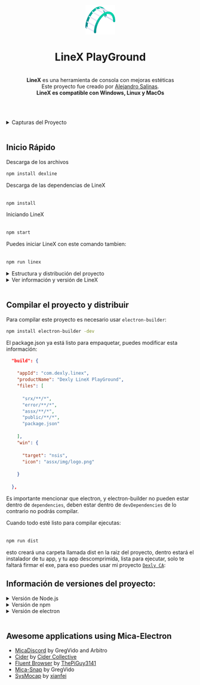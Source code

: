 
<div align=center>

  <img src="assx/img/logo.png" name="exemple" style="width:80px; height:80px;">
  
</div>

<h1 align=center>LineX PlayGround</h1>
<div align=center>


<br>
<b>LineX</b> es una herramienta de consola con mejoras estéticas<br>
Este proyecto fue creado por <a href="https://instagram.com/salinxlg">Alejandro Salinas</a>.<br>
<b>LineX es compatible con Windows, Linux y MacOs</b>

<br>

</div>

<br><br>

<details>
  <summary>Capturas del Proyecto</summary>
  <div align=center>
	<img src="docs/com.ss(3).png" name="demo 0" width="30%;" style="border-radius:10px">
  </div> 
</details><br> 

## Inicio Rápido
Descarga de los archivos
```bash
npm install dexline
```

Descarga de las dependencias de LineX

```bash

npm install

```

Iniciando LineX

```bash

npm start

```

Puedes iniciar LineX con este comando tambien:

```bash

npm run linex

```

<details>
  <summary>Estructura y distribución del proyecto</summary>


```bash
LineX/
├── assx/
│   ├── com.css/
│   │   └── com.config.css        // archivo de estilos
│   ├── com.js/
│   │   ├── com.engine.js         // archivo principal
│   │   ├── com.back.js           // archivo de Backup (vacío)
│   │   ├── com.dexkit.js         // kit de desarrollo
│   │   └── prep.dexkit.js        // iniciador del kit
│   ├── fonts/                    // fuentes
│   ├── icons/                    // iconos
│   └── img/                      // imágenes
│
├── docs/                         // capturas de pantalla
│
├── error/
│   ├── css/
│   ├── img/
│   └── index.html
│
├── public/
│   ├── about/                    // página de información del proyecto
│   ├── preload/                  // página cargador de la aplicación
│   └── index.html                 // aplicación
│
├── srx/
│   ├── backup.js                 // backup del main
│   ├── com.boot.js               // lógica de la app
│   └── com.preloader.js          // preload
│
├── com.dexly.trust.cer           // certificado de CA para confianza en Windows
├── package.json
└── package-lock.json

```

</details>


<details>
  <summary>Ver información y versión de LineX</summary>
    <br>
    Puedes ejecutar cualquiera de estos comandos para ver la versión o información de tu instalación
    <br><br>


```js

dex -v

```

```js

dex -about

```

```js

dex about

```

esto mostrará una ventana con esta información

<div align=center>
<img src="docs/com.ss(3).png" name="border" width="40%">
</div>
</details>

<br>





## Compilar el proyecto y distribuir
Para compilar este proyecto es necesario usar 
` electron-builder `:

``` bash
npm install electron-builder -dev
```

El package.json ya está listo para empaquetar, puedes modificar esta información:

``` json
  "build": {

    "appId": "com.dexly.linex",
    "productName": "Dexly LineX PlayGround",
    "files": [

      "srx/**/*",
      "error/**/*",
      "assx/**/*",
      "public/**/*",
      "package.json"

    ],
    "win": {

      "target": "nsis",
      "icon": "assx/img/logo.png"

    }

  },
```

Es importante mencionar que electron, y electron-builder no pueden estar dentro de ` dependencies `, deben estar dentro de ` devDependencies ` de lo contrario no podrás compilar.

Cuando todo esté listo para compilar ejecutas:

```bash

npm run dist

```

esto creará una carpeta llamada dist en la raiz del proyecto, dentro estará el instalador de tu app, y tu app descomprimida, lista para ejecutar, solo te faltará firmar el exe, para eso puedes usar mi proyecto 
[`Dexly CA`](https://github.com/salinxlg/dexlyca):

## Información de versiones del proyecto:

<details>
  <summary>Versión de Node.js</summary>
  
  <br>
  
  Use Node.js ` v24.6.0 `

</details>

<details>
  <summary>Versión de npm</summary>
  
  <br>
  
  Use npm ` v11.5.1 `

</details>

<details>
  <summary>Versión de electron</summary>
  
  <br>
  
  Use electron ` v37.1.0 `

</details>

<br>


## Awesome applications using Mica-Electron

- [MicaDiscord](https://www.micadiscord.com/) by GregVido and Arbitro
- [Cider](https://github.com/ciderapp/Cider) by [Cider Collective](https://github.com/ciderapp)
- [Fluent Browser](https://github.com/ThePiGuy3141/fluent-browser) by <a href="https://github.com/ThePiGuy3141">ThePiGuy3141</a>
- [Mica-Snap](https://github.com/GregVido/Mica-Snap) by GregVido
- [SysMocap](https://github.com/xianfei/SysMocap) by [xianfei](https://github.com/xianfei)
